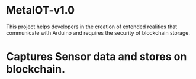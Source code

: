 # MetaIOT-v1.0
This project helps developers in the creation of extended realities that communicate with Arduino and requires the security of blockchain storage.
# Captures Sensor data and stores on blockchain.
